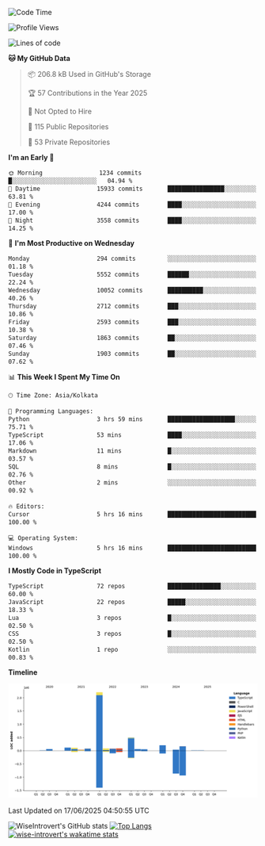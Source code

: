 <!--START_SECTION:waka-->
![Code Time](http://img.shields.io/badge/Code%20Time-2%2C346%20hrs%2040%20mins-blue)

![Profile Views](http://img.shields.io/badge/Profile%20Views-0-blue)

![Lines of code](https://img.shields.io/badge/From%20Hello%20World%20I%27ve%20Written-3.9%20million%20lines%20of%20code-blue)

**🐱 My GitHub Data** 

> 📦 206.8 kB Used in GitHub's Storage 
 > 
> 🏆 57 Contributions in the Year 2025
 > 
> 🚫 Not Opted to Hire
 > 
> 📜 115 Public Repositories 
 > 
> 🔑 53 Private Repositories 
 > 
**I'm an Early 🐤** 

```text
🌞 Morning                1234 commits        █░░░░░░░░░░░░░░░░░░░░░░░░   04.94 % 
🌆 Daytime                15933 commits       ████████████████░░░░░░░░░   63.81 % 
🌃 Evening                4244 commits        ████░░░░░░░░░░░░░░░░░░░░░   17.00 % 
🌙 Night                  3558 commits        ████░░░░░░░░░░░░░░░░░░░░░   14.25 % 
```
📅 **I'm Most Productive on Wednesday** 

```text
Monday                   294 commits         ░░░░░░░░░░░░░░░░░░░░░░░░░   01.18 % 
Tuesday                  5552 commits        ██████░░░░░░░░░░░░░░░░░░░   22.24 % 
Wednesday                10052 commits       ██████████░░░░░░░░░░░░░░░   40.26 % 
Thursday                 2712 commits        ███░░░░░░░░░░░░░░░░░░░░░░   10.86 % 
Friday                   2593 commits        ███░░░░░░░░░░░░░░░░░░░░░░   10.38 % 
Saturday                 1863 commits        ██░░░░░░░░░░░░░░░░░░░░░░░   07.46 % 
Sunday                   1903 commits        ██░░░░░░░░░░░░░░░░░░░░░░░   07.62 % 
```


📊 **This Week I Spent My Time On** 

```text
🕑︎ Time Zone: Asia/Kolkata

💬 Programming Languages: 
Python                   3 hrs 59 mins       ███████████████████░░░░░░   75.71 % 
TypeScript               53 mins             ████░░░░░░░░░░░░░░░░░░░░░   17.06 % 
Markdown                 11 mins             █░░░░░░░░░░░░░░░░░░░░░░░░   03.57 % 
SQL                      8 mins              █░░░░░░░░░░░░░░░░░░░░░░░░   02.76 % 
Other                    2 mins              ░░░░░░░░░░░░░░░░░░░░░░░░░   00.92 % 

🔥 Editors: 
Cursor                   5 hrs 16 mins       █████████████████████████   100.00 % 

💻 Operating System: 
Windows                  5 hrs 16 mins       █████████████████████████   100.00 % 
```

**I Mostly Code in TypeScript** 

```text
TypeScript               72 repos            ███████████████░░░░░░░░░░   60.00 % 
JavaScript               22 repos            █████░░░░░░░░░░░░░░░░░░░░   18.33 % 
Lua                      3 repos             █░░░░░░░░░░░░░░░░░░░░░░░░   02.50 % 
CSS                      3 repos             █░░░░░░░░░░░░░░░░░░░░░░░░   02.50 % 
Kotlin                   1 repo              ░░░░░░░░░░░░░░░░░░░░░░░░░   00.83 % 
```



**Timeline**

![Lines of Code chart](https://raw.githubusercontent.com/wise-introvert/wise-introvert/master/assets/bar_graph.png)


 Last Updated on 17/06/2025 04:50:55 UTC
<!--END_SECTION:waka-->

![WiseIntrovert's GitHub stats](https://github-readme-stats.vercel.app/api?username=wise-introvert&count_private=true&show_icons=true)
[![Top Langs](https://github-readme-stats.vercel.app/api/top-langs/?username=wise-introvert&langs_count=10)](https://github.com/anuraghazra/github-readme-stats)
[![wise-introvert's wakatime stats](https://github-readme-stats.vercel.app/api/wakatime?username=wiseintrovert)](https://github.com/anuraghazra/github-readme-stats)
